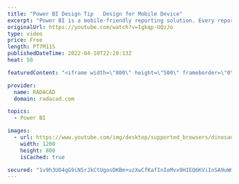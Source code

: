 ```yaml
---
title: "Power BI Design Tip   Design for Mobile Device"
excerpt: "Power BI is a mobile-friendly reporting solution. Every report that you generate can be viewed on the Mobile too. However, it doesn’t mean that the report is designed for mobile, or in other words; it doesn’t mean that is it a mobile report page. You have to make some changes, and take some extra considerations"
originalUrl: https://youtube.com/watch?v=Igkqp-UQzJo
type: video
price: Free
length: PT7M11S
publishedDateTime: 2022-04-10T22:28:13Z
heat: 50

featuredContent: "<iframe width=\"800\" height=\"500\" frameborder=\"0\" src=\"https://www.youtube.com/embed/Igkqp-UQzJo\" allow=\"accelerometer; autoplay; encrypted-media; gyroscope; picture-in-picture\" allowfullscreen></iframe>"

provider:
  name: RADACAD
  domain: radacad.com

topics:
  - Power BI

images:
  - url: https://www.youtube.com/img/desktop/supported_browsers/dinosaur.png
    width: 1200
    height: 800
    isCached: true

secured: "1v9h3UO4gG9iN5rJkCtUgosDKBm+uzXwCfKafInIoMvx9HIEQ6KViInSA9uWmFCCDg0yrRYhazaqzocrVJHDnoDofpV/tI41Z7oglurF+gZGp22N2MhTfRd7sR34jWPu12yW0zwAhvqoTzKTeOP5RXzX/ps0V07AwNrwSr6kWUqL+IEZjlegLexkh4KNtcHnFLsNa2AGDRsmLbDVnyH8PK+DT88tBVf8GWW0ABPHveh/y5jaJjNa/r6KKjB8aA0r3VflKpGivRc+Pwe5wRkw8+uA/ovKFj8E/jr2ODLfQr7eO6bFmtz90/2YbydItfofC0qaSDU+kfmUr1rT0LsmNYIA+wFh19vHvNk6GUnnV8Pg723e9EA7Us/dKeFl/0OTyDSPOgN7+Hs3SeofeJ6lC0ndJWFT/4oEdQUDFX+Er+Q=;UnQNDPDvibxjd6m1Ij0u+A=="
---
```


